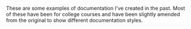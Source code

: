 These are some examples of documentation I've created in the past. Most of these have been for college courses and 
have been slightly amended from the original to show different documentation styles.
